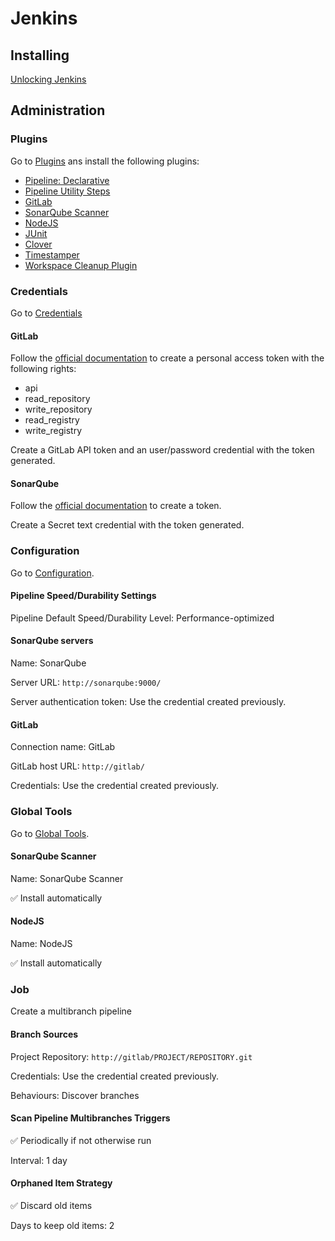 # Jenkins

## Installing

[Unlocking Jenkins](https://www.jenkins.io/doc/book/installing/docker/#unlocking-jenkins)

## Administration

### Plugins

Go to [Plugins](http://localhost:8080/jenkins/pluginManager/) ans install the following plugins:

* [Pipeline: Declarative](https://plugins.jenkins.io/pipeline-model-definition/)
* [Pipeline Utility Steps](https://plugins.jenkins.io/pipeline-utility-steps/)
* [GitLab](https://plugins.jenkins.io/gitlab-plugin/)
* [SonarQube Scanner](https://plugins.jenkins.io/sonar/)
* [NodeJS](https://plugins.jenkins.io/nodejs/)
* [JUnit](https://plugins.jenkins.io/junit/)
* [Clover](https://plugins.jenkins.io/clover/)
* [Timestamper](https://plugins.jenkins.io/timestamper/)
* [Workspace Cleanup Plugin](https://plugins.jenkins.io/ws-cleanup/)

### Credentials

Go to [Credentials](http://localhost:8080/jenkins/credentials/)

#### GitLab

Follow the [official documentation](https://docs.gitlab.com/ee/user/profile/personal_access_tokens.html) to create a personal access token with the following rights:

* api
* read_repository
* write_repository
* read_registry
* write_registry

Create a GitLab API token and an user/password credential with the token generated.

#### SonarQube

Follow the [official documentation](https://docs.sonarqube.org/latest/user-guide/user-token/) to create a token.

Create a Secret text credential with the token generated.

### Configuration

Go to [Configuration](http://localhost:8080/jenkins/configure).

#### Pipeline Speed/Durability Settings

Pipeline Default Speed/Durability Level: Performance-optimized

#### SonarQube servers

Name: SonarQube

Server URL: `http://sonarqube:9000/`

Server authentication token: Use the credential created previously.

#### GitLab

Connection name: GitLab

GitLab host URL: `http://gitlab/`

Credentials: Use the credential created previously.

### Global Tools

Go to [Global Tools](http://localhost:8080/jenkins/configureTools/).

#### SonarQube Scanner

Name: SonarQube Scanner

✅ Install automatically

#### NodeJS

Name: NodeJS

✅ Install automatically

### Job

Create a multibranch pipeline

#### Branch Sources

Project Repository: `http://gitlab/PROJECT/REPOSITORY.git`

Credentials: Use the credential created previously.

Behaviours: Discover branches

#### Scan Pipeline Multibranches Triggers

✅ Periodically if not otherwise run

Interval: 1 day

#### Orphaned Item Strategy

✅ Discard old items

Days to keep old items: 2
